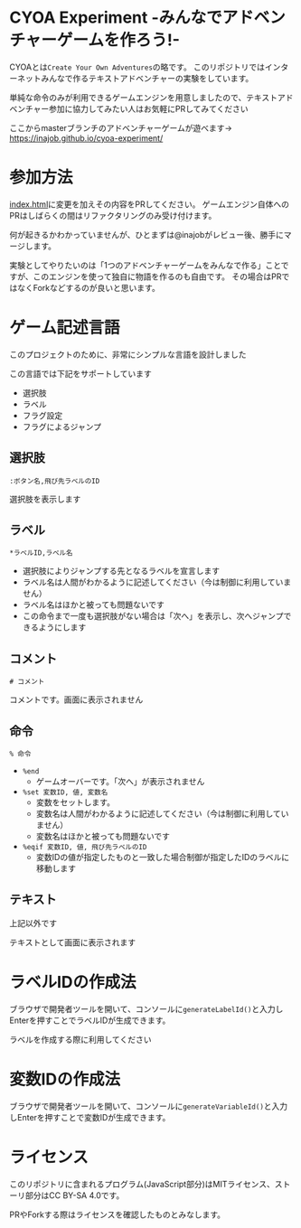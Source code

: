 # CYOA Experiment -みんなでアドベンチャーゲームを作ろう!-

CYOAとは`Create Your Own Adventures`の略です。
このリポジトリではインターネットみんなで作るテキストアドベンチャーの実験をしています。

単純な命令のみが利用できるゲームエンジンを用意しましたので、テキストアドベンチャー参加に協力してみたい人はお気軽にPRしてみてください

ここからmasterブランチのアドベンチャーゲームが遊べます→  https://inajob.github.io/cyoa-experiment/

# 参加方法

[index.html](index.html)に変更を加えその内容をPRしてください。
ゲームエンジン自体へのPRはしばらくの間はリファクタリングのみ受け付けます。

何が起きるかわかっていませんが、ひとまずは@inajobがレビュー後、勝手にマージします。

実験としてやりたいのは「1つのアドベンチャーゲームをみんなで作る」ことですが、このエンジンを使って独自に物語を作るのも自由です。
その場合はPRではなくForkなどするのが良いと思います。

# ゲーム記述言語

このプロジェクトのために、非常にシンプルな言語を設計しました

この言語では下記をサポートしています

- 選択肢
- ラベル
- フラグ設定
- フラグによるジャンプ


## 選択肢

`:ボタン名,飛び先ラベルのID`

選択肢を表示します

## ラベル

`*ラベルID,ラベル名`

- 選択肢によりジャンプする先となるラベルを宣言します
- ラベル名は人間がわかるように記述してください（今は制御に利用していません）
- ラベル名はほかと被っても問題ないです
- この命令まで一度も選択肢がない場合は「次へ」を表示し、次へジャンプできるようにします

## コメント

`# コメント`

コメントです。画面に表示されません

## 命令

`% 命令`

- `%end`
  - ゲームオーバーです。「次へ」が表示されません
- `%set 変数ID, 値, 変数名`
  - 変数をセットします。
  - 変数名は人間がわかるように記述してください（今は制御に利用していません）
  - 変数名はほかと被っても問題ないです
- `%eqif 変数ID, 値, 飛び先ラベルのID`
  - 変数IDの値が指定したものと一致した場合制御が指定したIDのラベルに移動します

## テキスト

上記以外です

テキストとして画面に表示されます

# ラベルIDの作成法

ブラウザで開発者ツールを開いて、コンソールに`generateLabelId()`と入力しEnterを押すことでラベルIDが生成できます。

ラベルを作成する際に利用してください

# 変数IDの作成法

ブラウザで開発者ツールを開いて、コンソールに`generateVariableId()`と入力しEnterを押すことで変数IDが生成できます。

# ライセンス

このリポジトリに含まれるプログラム(JavaScript部分)はMITライセンス、ストーリ部分はCC BY-SA 4.0です。

PRやForkする際はライセンスを確認したものとみなします。
